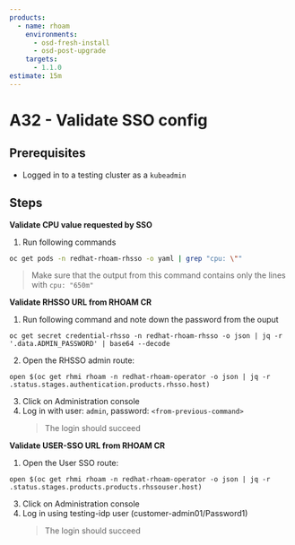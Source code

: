 ```yaml
---
products:
  - name: rhoam
    environments:
      - osd-fresh-install
      - osd-post-upgrade
    targets:
      - 1.1.0
estimate: 15m
---
```


# A32 - Validate SSO config

## Prerequisites

- Logged in to a testing cluster as a `kubeadmin`

## Steps

**Validate CPU value requested by SSO**

1. Run following commands

```bash
oc get pods -n redhat-rhoam-rhsso -o yaml | grep "cpu: \""
```

> Make sure that the output from this command contains only the lines with `cpu: "650m"`

**Validate RHSSO URL from RHOAM CR**

1. Run following command and note down the password from the ouput

```
oc get secret credential-rhsso -n redhat-rhoam-rhsso -o json | jq -r '.data.ADMIN_PASSWORD' | base64 --decode
```

2. Open the RHSSO admin route:

```
open $(oc get rhmi rhoam -n redhat-rhoam-operator -o json | jq -r .status.stages.authentication.products.rhsso.host)
```

3. Click on Administration console
4. Log in with user: `admin`, password: `<from-previous-command>`
   > The login should succeed

**Validate USER-SSO URL from RHOAM CR**

1. Open the User SSO route:

```
open $(oc get rhmi rhoam -n redhat-rhoam-operator -o json | jq -r .status.stages.products.products.rhssouser.host)
```

3. Click on Administration console
4. Log in using testing-idp user (customer-admin01/Password1)
   > The login should succeed
